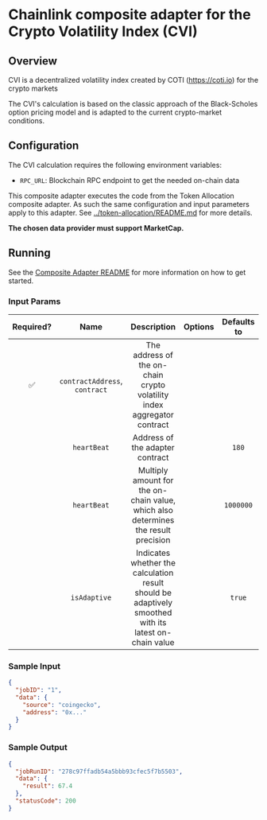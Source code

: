 # Chainlink composite adapter for the Crypto Volatility Index (CVI)

## Overview

CVI is a decentralized volatility index created by COTI (https://coti.io) for the crypto markets

The CVI's calculation is based on the classic approach of the Black-Scholes option pricing model and is adapted to the current crypto-market conditions.

## Configuration

The CVI calculation requires the following environment variables:

- `RPC_URL`: Blockchain RPC endpoint to get the needed on-chain data

This composite adapter executes the code from the Token Allocation composite adapter. As such the same configuration and input parameters apply to this adapter. See [../token-allocation/README.md](../token-allocation/README.md) for more details.

**The chosen data provider must support MarketCap.**

## Running

See the [Composite Adapter README](../README.md) for more information on how to get started.

### Input Params

| Required? |             Name              |                                              Description                                              | Options | Defaults to |
| :-------: | :---------------------------: | :---------------------------------------------------------------------------------------------------: | :-----: | :---------: |
|    ✅     | `contractAddress`, `contract` |                The address of the on-chain crypto volatility index aggregator contract                |         |             |
|           |          `heartBeat`          |                                    Address of the adapter contract                                    |         |    `180`    |
|           |          `heartBeat`          |          Multiply amount for the on-chain value, which also determines the result precision           |         |  `1000000`  |
|           |         `isAdaptive`          | Indicates whether the calculation result should be adaptively smoothed with its latest on-chain value |         |   `true`    |

### Sample Input

```json
{
  "jobID": "1",
  "data": {
    "source": "coingecko",
    "address": "0x..."
  }
}
```

### Sample Output

```json
{
  "jobRunID": "278c97ffadb54a5bbb93cfec5f7b5503",
  "data": {
    "result": 67.4
  },
  "statusCode": 200
}
```
